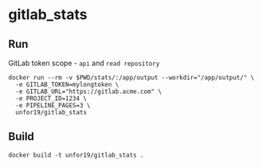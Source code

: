 # gitlab_stats

## Run

GitLab token scope - `api` and `read repository`

```
docker run --rm -v $PWD/stats/:/app/output --workdir="/app/output/" \
  -e GITLAB_TOKEN=mylongtoken \
  -e GITLAB_URL="https://gitlab.acme.com" \
  -e PROJECT_ID=1234 \
  -e PIPELINE_PAGES=3 \
  unfor19/gitlab_stats    
```

## Build

```
docker build -t unfor19/gitlab_stats .
```
